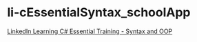 # li-cEssentialSyntax_schoolApp
[LinkedIn Learning C# Essential Training - Syntax and OOP](https://www.linkedin.com/learning/c-sharp-essential-training-1-syntax-and-object-oriented-programming)
